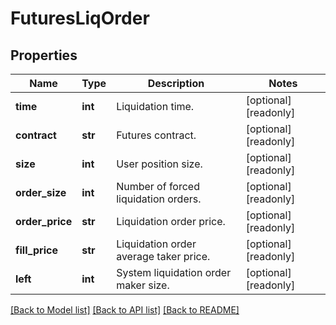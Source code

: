 # FuturesLiqOrder

## Properties
Name | Type | Description | Notes
------------ | ------------- | ------------- | -------------
**time** | **int** | Liquidation time. | [optional] [readonly] 
**contract** | **str** | Futures contract. | [optional] [readonly] 
**size** | **int** | User position size. | [optional] [readonly] 
**order_size** | **int** | Number of forced liquidation orders. | [optional] [readonly] 
**order_price** | **str** | Liquidation order price. | [optional] [readonly] 
**fill_price** | **str** | Liquidation order average taker price. | [optional] [readonly] 
**left** | **int** | System liquidation order maker size. | [optional] [readonly] 

[[Back to Model list]](../README.md#documentation-for-models) [[Back to API list]](../README.md#documentation-for-api-endpoints) [[Back to README]](../README.md)


